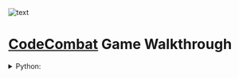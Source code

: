 <picture>
  <source media="(prefers-color-scheme: dark)" srcset="https://user-images.githubusercontent.com/114851245/197361567-2ad617b1-fdaa-49ca-800f-a345f158ff7c.png">
  <source media="(prefers-color-scheme: light)" srcset="https://user-images.githubusercontent.com/114851245/197361566-35a462cd-337b-4d2f-b60f-ca0d88e072de.png">
  <img alt="text" src="https://user-images.githubusercontent.com/114851245/197361566-35a462cd-337b-4d2f-b60f-ca0d88e072de.png">
</picture>

# [CodeCombat](https://codecombat.com/) Game Walkthrough

<details><summary>Python:</summary>
<p>

  * Battle Scripts: [Hozaifa](https://github.com/AmmFed/CodeCombat-GameWalkthrough/blob/main/Languages/Python/hozaifa-battles.py) - [Amar](https://github.com/AmmFed/CodeCombat-GameWalkthrough/blob/main/Languages/Python/amar-battles.py)
  * Levels: [Hozaifa](https://github.com/AmmFed/CodeCombat-GameWalkthrough/blob/main/Languages/Python/hozaifa-levels.py) - [Amar](https://github.com/AmmFed/CodeCombat-GameWalkthrough/blob/main/Languages/Python/amar-levels.py)
  * [Notes 1](https://www.w3schools.com/python/python_ref_glossary.asp) - [Notes 2](https://docs.python.org/3/glossary.html)

</p>
</details>
